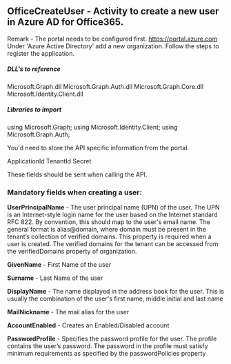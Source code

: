 ## OfficeCreateUser - Activity to create a new user in Azure AD for Office365.

Remark - The portal needs to be configured first. https://portal.azure.com
Under 'Azure Active Directory' add a new organization. Follow the steps to register the application.

##### DLL's to reference
Microsoft.Graph.dll
Microsoft.Graph.Auth.dll
Microsoft.Graph.Core.dll
Microsoft.Identity.Client.dll

##### Libraries to import
using Microsoft.Graph;
using Microsoft.Identity.Client;
using Microsoft.Graph.Auth;

You'd need to store the API specific information from the portal.

ApplicationId
TenantId
Secret

These fields should be sent when calling the API.

### Mandatory fields when creating a user:
**UserPrincipalName** - The user principal name (UPN) of the user.
                        The UPN is an Internet-style login name for the user based on the Internet standard
                        RFC 822. By convention, this should map to the user's email name. The general
                        format is alias@domain, where domain must be present in the tenant’s collection
                        of verified domains. This property is required when a user is created. The verified
                        domains for the tenant can be accessed from the verifiedDomains property of organization.
                    
**GivenName** -         First Name of the user

**Surname** -           Last Name of the user

**DisplayName** -       The name displayed in the address book for the user.
                        This is usually the combination of the user's first name, middle initial and last name
                    
**MailNickname** -      The mail alias for the user

**AccountEnabled** -    Creates an Enabled/Disabled account

**PasswordProfile** -   Specifies the password profile for the user. The profile contains the user’s password.
                        The password in the profile must satisfy minimum requirements as specified by the passwordPolicies property
